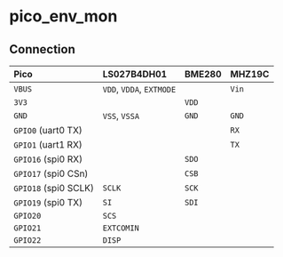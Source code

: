 # pico_env_mon

## Connection

|Pico|LS027B4DH01|BME280|MHZ19C|
|:--|:--|:--|:--|
|`VBUS`|`VDD`, `VDDA`, `EXTMODE`||`Vin`|
|`3V3`||`VDD`||
|`GND`|`VSS`, `VSSA`|`GND`|`GND`|
|`GPIO0` (uart0 TX)|||`RX`|
|`GPIO1` (uart1 RX)|||`TX`|
|`GPIO16` (spi0 RX)||`SDO`|
|`GPIO17` (spi0 CSn)||`CSB`|
|`GPIO18` (spi0 SCLK)|`SCLK`|`SCK`|
|`GPIO19` (spi0 TX)|`SI`|`SDI`|
|`GPIO20`|`SCS`||
|`GPIO21`|`EXTCOMIN`||
|`GPIO22`|`DISP`||